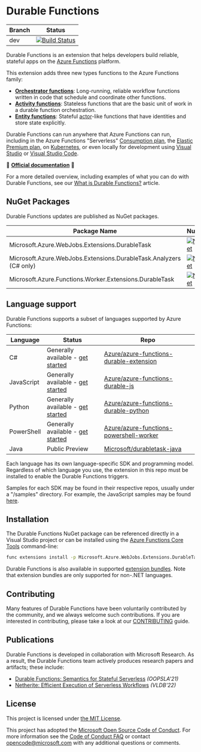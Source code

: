 # Durable Functions

|Branch|Status|
|---|---|
|dev|[![Build Status](https://durabletaskframework.visualstudio.com/Durable%20Task%20Framework%20CI/_apis/build/status/Azure.azure-functions-durable-extension?branchName=dev)](https://durabletaskframework.visualstudio.com/Durable%20Task%20Framework%20CI/_build/latest?definitionId=15&branchName=dev)|

Durable Functions is an extension that helps developers build reliable, stateful apps on the [Azure Functions](https://functions.azure.com) platform.

This extension adds three new types functions to the Azure Functions family:

* **[Orchestrator functions](https://docs.microsoft.com/azure/azure-functions/durable/durable-functions-orchestrations)**: Long-running, reliable workflow functions written in code that schedule and coordinate other functions.
* **[Activity functions](https://docs.microsoft.com/azure/azure-functions/durable/durable-functions-types-features-overview#activity-functions)**: Stateless functions that are the basic unit of work in a durable function orchestration.
* **[Entity functions](https://docs.microsoft.com/azure/azure-functions/durable/durable-functions-entities)**: Stateful [actor](https://en.wikipedia.org/wiki/Actor_model)-like functions that have identities and store state explicitly.

Durable Functions can run anywhere that Azure Functions can run, including in the Azure Functions "Serverless" [Consumption plan](https://docs.microsoft.com/azure/azure-functions/functions-scale#consumption-plan), the [Elastic Premium plan](https://docs.microsoft.com/azure/azure-functions/functions-scale#premium-plan), on [Kubernetes](https://docs.microsoft.com/azure/azure-functions/functions-kubernetes-keda), or even locally for development using [Visual Studio](https://docs.microsoft.com/azure/azure-functions/durable/durable-functions-create-first-csharp) or [Visual Studio Code](https://docs.microsoft.com/azure/azure-functions/functions-develop-vs-code).

📑 **[Official documentation](https://docs.microsoft.com/azure/azure-functions/durable/)** 📑

For a more detailed overview, including examples of what you can do with Durable Functions, see our [What is Durable Functions?](https://docs.microsoft.com/azure/azure-functions/durable/durable-functions-overview) article.

## NuGet Packages

Durable Functions updates are published as NuGet packages.

Package Name | NuGet
---|---
Microsoft.Azure.WebJobs.Extensions.DurableTask | [![NuGet](https://img.shields.io/nuget/v/Microsoft.Azure.WebJobs.Extensions.DurableTask.svg)](https://www.nuget.org/packages/Microsoft.Azure.WebJobs.Extensions.DurableTask)
Microsoft.Azure.WebJobs.Extensions.DurableTask.Analyzers (C# only) | [![NuGet](https://img.shields.io/nuget/v/Microsoft.Azure.WebJobs.Extensions.DurableTask.Analyzers.svg)](https://www.nuget.org/packages/Microsoft.Azure.WebJobs.Extensions.DurableTask.Analyzers)
Microsoft.Azure.Functions.Worker.Extensions.DurableTask | [![NuGet](https://img.shields.io/nuget/v/Microsoft.Azure.Functions.Worker.Extensions.DurableTask.svg)](https://www.nuget.org/packages/Microsoft.Azure.Functions.Worker.Extensions.DurableTask)


## Language support

Durable Functions supports a subset of languages supported by Azure Functions:

| Language   | Status | Repo |
|------------|------------------|-|
| C#         | Generally available - [get started](https://docs.microsoft.com/azure/azure-functions/durable/durable-functions-create-first-csharp) | [Azure/azure-functions-durable-extension](https://github.com/Azure/azure-functions-durable-extension) |
| JavaScript | Generally available - [get started](https://docs.microsoft.com/azure/azure-functions/durable/quickstart-js-vscode) | [Azure/azure-functions-durable-js](https://github.com/Azure/azure-functions-durable-js) |
| Python     | Generally available - [get started](https://docs.microsoft.com/azure/azure-functions/durable/quickstart-python-vscode) | [Azure/azure-functions-durable-python](https://github.com/Azure/azure-functions-durable-python) |
| PowerShell | Generally available - [get started](https://docs.microsoft.com/en-us/azure/azure-functions/durable/quickstart-powershell-vscode) | [Azure/azure-functions-powershell-worker](https://github.com/Azure/azure-functions-powershell-worker) |
| Java       | Public Preview | [Microsoft/durabletask-java](https://github.com/microsoft/durabletask-java) |

Each language has its own language-specific SDK and programming model. Regardless of which language you use, the extension in this repo must be installed to enable the Durable Functions triggers.

Samples for each SDK may be found in their respective repos, usually under a "/samples" directory. For example, the JavaScript samples may be found [here](https://github.com/Azure/azure-functions-durable-js/tree/dev/samples).

## Installation

The Durable Functions NuGet package can be referenced directly in a Visual Studio project or can be installed using the [Azure Functions Core Tools](https://docs.microsoft.com/azure/azure-functions/functions-run-local) command-line:

```bash
func extensions install -p Microsoft.Azure.WebJobs.Extensions.DurableTask -v <latest version on Nuget.org>
```

Durable Functions is also available in supported [extension bundles](https://docs.microsoft.com/azure/azure-functions/functions-bindings-register#extension-bundles). Note that extension bundles are only supported for non-.NET languages.

## Contributing

Many features of Durable Functions have been voluntarily contributed by the community, and we always welcome such contributions. If you are interested in contributing, please take a look at our [CONTRIBUTING](./CONTRIBUTING.md) guide.

## Publications

Durable Functions is developed in collaboration with Microsoft Research. As a result, the Durable Functions team actively produces research papers and artifacts; these include:

* [Durable Functions: Semantics for Stateful Serverless](https://www.microsoft.com/en-us/research/uploads/prod/2021/10/DF-Semantics-Final.pdf) _(OOPSLA'21)_
* [Netherite: Efficient Execution of Serverless Workflows](https://www.microsoft.com/en-us/research/uploads/prod/2022/07/p1591-burckhardt.pdf) _(VLDB'22)_

## License

This project is licensed under [the MIT License](https://github.com/Azure/azure-webjobs-sdk/blob/master/LICENSE.txt).

This project has adopted the [Microsoft Open Source Code of Conduct](https://opensource.microsoft.com/codeofconduct/). For more information see the [Code of Conduct FAQ](https://opensource.microsoft.com/codeofconduct/faq/) or contact [opencode@microsoft.com](mailto:opencode@microsoft.com) with any additional questions or comments.
